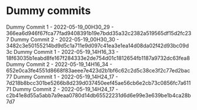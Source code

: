 # Dummy commits

Dummy Commit 1 - 2022-05-19_00H30_29 - 366ea6d946f67fca77fad9408391b19e7bdd35a32c2382a519565df15d2fc237
Dummy Commit 2 - 2022-05-19_00H30_30 - 3482c3e50155214bd9d5c1a711e9d097c41ea3e1ea14d08da02f42d93bc09d3c
Dummy Commit 1 - 2022-05-19_14H16_33 - 18f63035b1eabd8fe167f284333e2de754d01c1812654fb1187a9732dc63fea8
Dummy Commit 2 - 2022-05-19_14H16_34 - 652e0ca3fe4551d8668f83aeee7e423d2b1bf6c62c2d5c38ce3f2c77ed2bac77
Dummy Commit 1 - 2022-05-19_14H24_17 - 7d218b8bcc301be5266b8d239d037450eef45ae56cb6e2cb73c0856fc7a61171
Dummy Commit 2 - 2022-05-19_14H24_17 - c2b41e8d55a5abb7a9eaa0780d14db65522231d6d6e99e3e639be1b4ca28b7d7
